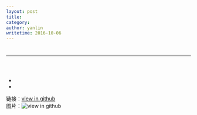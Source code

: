 ```yaml
---
layout: post
title: 
category: 
author: yanlin
writetime: 2016-10-06
---
```

# 

***

## 
   

   

### 

  ```
    

  ```

  * 
  * 


链接：[view in github](https://github.com/yanlin0/blog)  
图片：![view in github](https://github.com/yanlin0/blog)




